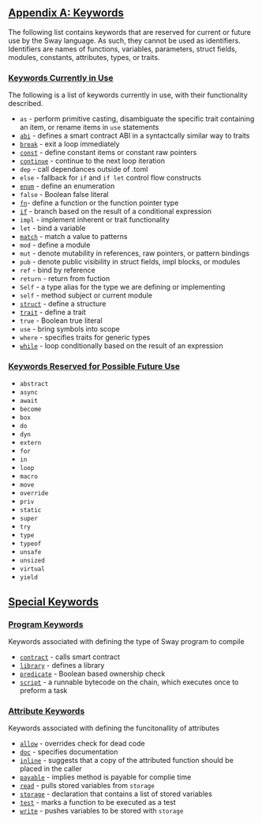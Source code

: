 ## [Appendix A: Keywords](#appendix-a:-keywords)

The following list contains keywords that are reserved for current or
future use by the Sway language. As such, they cannot be used as
identifiers. Identifiers are names of functions, variables,
parameters, struct fields, modules, constants, attributes, types, or
traits.

### [Keywords Currently in Use](#keywords-currently-in-use)

The following is a list of keywords currently in use, with their
functionality described.

- `as` - perform primitive casting, disambiguate the specific trait
containing an item, or rename items in `use` statements
- [`abi`](https://fuellabs.github.io/sway/master/book/sway-program-types/smart_contracts.html#the-abi-declaration) - defines a smart contract ABI in a syntactcally similar way to traits
- [`break`](https://fuellabs.github.io/sway/v0.44.0/book/basics/control_flow.html#break-and-continue) - exit a loop immediately
- [`const`](https://fuellabs.github.io/sway/v0.44.0/book/basics/constants.html) - define constant items or constant raw pointers
- [`continue`](https://fuellabs.github.io/sway/v0.44.0/book/basics/control_flow.html#break-and-continue) - continue to the next loop iteration
- `dep` - call dependances outside of .toml
- `else` - fallback for `if` and `if let` control flow constructs
- [`enum`](https://fuellabs.github.io/sway/v0.44.0/book/basics/structs_tuples_and_enums.html#enums) - define an enumeration
- `false` - Boolean false literal
- [`fn`](https://fuellabs.github.io/sway/master/book/basics/functions.html)- define a function or the function pointer type
- [`if`](https://fuellabs.github.io/sway/v0.44.0/book/basics/control_flow.html#if-expressions) - branch based on the result of a conditional expression
- `impl` - implement inherent or trait functionality
- `let` - bind a variable
- [`match`](https://fuellabs.github.io/sway/v0.44.0/book/basics/control_flow.html#match-expressions) - match a value to patterns
- `mod` - define a module
- `mut` - denote mutability in references, raw pointers, or pattern bindings
- `pub` - denote public visibility in struct fields, impl blocks, or modules
- `ref` - bind by reference
- `return` - return from fuction
- `Self` - a type alias for the type we are defining or implementing
- `self` - method subject or current module
- [`struct`](https://fuellabs.github.io/sway/v0.44.0/book/basics/structs_tuples_and_enums.html#structs) - define a structure
- [`trait`](https://fuellabs.github.io/sway/master/book/advanced/traits.html#declaring-a-trait) - define a trait
- `true` - Boolean true literal
- `use` - bring symbols into scope
- `where` - specifies traits for generic types
- [`while`](https://fuellabs.github.io/sway/v0.44.0/book/basics/control_flow.html#while) - loop conditionally based on the result of an expression

### [Keywords Reserved for Possible Future Use](#keywords-reserved-for-possible-future-use)

- `abstract`
- `async`
- `await`
- `become`
- `box`
- `do`
- `dyn`
- `extern`
- `for`
- `in`
- `loop`
- `macro`
- `move`
- `override`
- `priv`
- `static`
- `super`
- `try`
- `type`
- `typeof`
- `unsafe`
- `unsized`
- `virtual`
- `yield`

## [Special Keywords](#special-keywords)

### [Program Keywords](#program-keywords)

Keywords associated with defining the type of Sway program to compile

- [`contract`](https://fuellabs.github.io/sway/master/book/sway-program-types/smart_contracts.html) - calls smart contract
- [`library`](https://fuellabs.github.io/sway/master/book/sway-program-types/libraries.html) - defines a library 
- [`predicate`](https://fuellabs.github.io/sway/master/book/sway-program-types/predicates.html) - Boolean based ownership check
- [`script`](https://fuellabs.github.io/sway/master/book/sway-program-types/scripts.html) - a runnable bytecode on the chain, which executes once to preform a task


### [Attribute Keywords](#attribute-keywords)

Keywords associated with defining the funcitonallity of attributes

- [`allow`](https://fuellabs.github.io/sway/master/book/reference/attributes.html#allow) - overrides check for dead code
- [`doc`](https://fuellabs.github.io/sway/master/book/reference/attributes.html#doc) - specifies documentation
- [`inline`](https://fuellabs.github.io/sway/master/book/reference/attributes.html#inline) - suggests that a copy of the attributed function should be placed in the caller
- [`payable`](https://fuellabs.github.io/sway/master/book/reference/attributes.html#payable) - implies method is payable for complie time
- [`read`]() - pulls stored variables from `storage`
- [`storage`](https://fuellabs.github.io/sway/master/book/reference/attributes.html#storage) - declaration that contains a list of stored variables
- [`test`](https://fuellabs.github.io/sway/master/book/reference/attributes.html#test) - marks a function to be executed as a test
- [`write`]() - pushes variables to be stored with `storage`